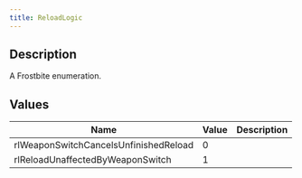 ```yaml
---
title: ReloadLogic
---
```

## Description

A Frostbite enumeration.

## Values

| Name                                  | Value | Description |
| ------------------------------------- | ----- | ----------- |
| rlWeaponSwitchCancelsUnfinishedReload | 0     |             |
| rlReloadUnaffectedByWeaponSwitch      | 1     |             |
